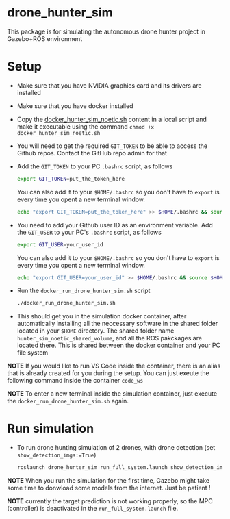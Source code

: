 # drone_hunter_sim
This package is for simulating the autonomous drone hunter project in Gazebo+ROS environment
# Setup
* Make sure that you have NVIDIA graphics card and its drivers are installed
* Make sure that you have docker installed
* Copy the [docker_hunter_sim_noetic.sh](https://github.com/mzahana/drone_hunter_sim/blob/noetic/scripts/docker_hunter_sim_noetic.sh) content in a local script and make it executable using the command `chmod +x docker_hunter_sim_noetic.sh`
* You will need to get the required `GIT_TOKEN` to be able to access the Github repos. Contact the GitHub repo admin for that
* Add the `GIT_TOKEN` to your PC `.bashrc` script, as follows
  ```sh
  export GIT_TOKEN=put_the_token_here
  ```
  You can also add it to your `$HOME/.bashrc` so you don't have to `export` is every time you opent a new terminal window.
  ```bash
  echo "export GIT_TOKEN=put_the_token_here" >> $HOME/.bashrc && source $HOME/.bashrc
  ```
* You need to add your Github user ID as an environment variable. Add the `GIT_USER` to your PC's `.bashrc` script, as follows
  ```sh
  export GIT_USER=your_user_id
  ```
  You can also add it to your `$HOME/.bashrc` so you don't have to `export` is every time you opent a new terminal window.
  ```bash
  echo "export GIT_USER=your_user_id" >> $HOME/.bashrc && source $HOME/.bashrc
  ```

* Run the `docker_run_drone_hunter_sim.sh` script
  ```sh
  ./docker_run_drone_hunter_sim.sh
  ```
* This should get you in the simulation docker container, after automatically installing all the neccessary software in the shared folder located in your `$HOME` directory. The shared folder name `hunter_sim_noetic_shared_volume`, and all the ROS pakckages are located there. This is shared between the docker container and your PC file system

**NOTE** If you would like to run VS Code inside the container, there is an alias that is already created for you during the setup. You can just exeute the following command inside the container `code_ws`

**NOTE** To enter a new terminal inside the simulation container, just execute the `docker_run_drone_hunter_sim.sh` again.

# Run simulation
* To run drone hunting simulation of 2 drones, with drone detection (set `show_detection_imgs:=True`)
  ```sh
  roslaunch drone_hunter_sim run_full_system.launch show_detection_imgs:=True
  ```
**NOTE** When you run the simulation for the first time, Gazebo might take some time to donwload some models from the internet. Just be patient !

**NOTE** currently the target prediction is not working properly, so the MPC (controller) is deactivated in the `run_full_system.launch` file.
